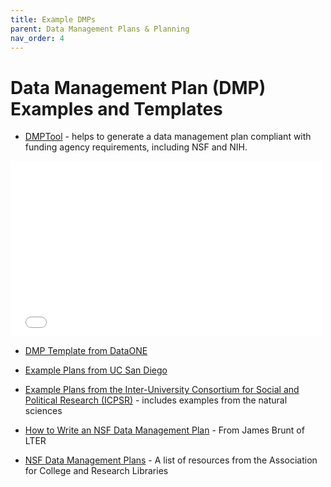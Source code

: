```yaml
---
title: Example DMPs
parent: Data Management Plans & Planning
nav_order: 4
---
```


# Data Management Plan (DMP) Examples and Templates

- [DMPTool](https://dmptool.org) - helps to generate a data management plan
 compliant with funding agency requirements, including NSF and NIH.

<div class="text-center">
    <iframe src="//player.vimeo.com/video/82408192" width="500" height="281" style="max-width: 100%" frameborder="0" allowfullscreen>
    </iframe>
</div>

- [DMP Template from DataONE](http://www.dataone.org/data-management-planning)

- [Example Plans from UC San Diego](https://library.ucsd.edu/research-and-collections/data-curation/dmp-samples.html)

- [Example Plans from the Inter-University Consortium for Social and Political Research (ICPSR)](http://www.icpsr.umich.edu/icpsrweb/content/datamanagement/dmp/resources.html) - includes examples from the natural sciences

- [How to Write an NSF Data Management Plan](https://lternet.edu/writing-a-data-management-plan-for-your-nsf-proposal/) - From James Brunt of
 LTER

- [NSF Data Management Plans](http://wikis.ala.org/acrl/index.php/NSF_Data_Management_Plans) - A list of resources from the Association for
 College and Research Libraries
